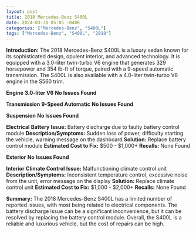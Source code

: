 ```yaml
---
layout: post
title: 2018 Mercedes-Benz S400L
date: 2024-03-30 05:05 -0400
categories: ["Mercedes-Benz", "S400L"]
tags: ["Mercedes-Benz", "S400L", "2018"]
---
```

**Introduction:**
The 2018 Mercedes-Benz S400L is a luxury sedan known for its sophisticated design, opulent interior, and advanced technology. It is equipped with a 3.0-liter twin-turbo V6 engine that generates 329 horsepower and 354 lb-ft of torque, paired with a 9-speed automatic transmission. The S400L is also available with a 4.0-liter twin-turbo V8 engine in the S560 trim.

**Engine**
**3.0-liter V6**
**No Issues Found**

**Transmission**
**9-Speed Automatic**
**No Issues Found**

**Suspension**
**No Issues Found**

**Electrical**
**Battery**
**Issue:** Battery discharge due to faulty battery control module
**Description/Symptoms:** Sudden loss of power, difficulty starting the vehicle, warning message on the dashboard
**Solution:** Replace battery control module
**Estimated Cost to Fix:** $500 - $1,000+
**Recalls:** None Found

**Exterior**
**No Issues Found**

**Interior**
**Climate Control**
**Issue:** Malfunctioning climate control unit
**Description/Symptoms:** Inconsistent temperature control, excessive noise from the unit, error message on the display
**Solution:** Replace climate control unit
**Estimated Cost to Fix:** $1,000 - $2,000+
**Recalls:** None Found

**Summary:**
The 2018 Mercedes-Benz S400L has a limited number of reported issues, with most being related to electrical components. The battery discharge issue can be a significant inconvenience, but it can be resolved by replacing the battery control module. Overall, the S400L is a reliable and luxurious vehicle, but the cost of repairs can be high.
